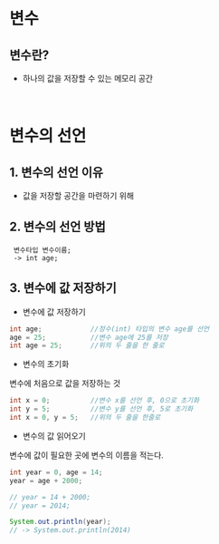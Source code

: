 # 변수

## 변수란?

- 하나의 값을 저장할 수 있는 메모리 공간
<br>

# 변수의 선언

## 1. 변수의 선언 이유

- 값을 저장할 공간을 마련하기 위해

## 2. 변수의 선언 방법

     변수타입 변수이름;
     -> int age;

## 3. 변수에 값 저장하기

- 변수에 값 저장하기
```java
int age;            //정수(int) 타입의 변수 age를 선언
age = 25;           //변수 age에 25를 저장
int age = 25;       //위의 두 줄을 한 줄로 
```

- 변수의 초기화

변수에 처음으로 값을 저장하는 것

```java
int x = 0;          //변수 x를 선언 후, 0으로 초기화
int y = 5;          //변수 y를 선언 후, 5로 초기화
int x = 0, y = 5;   //위의 두 줄을 한줄로
```
- 변수의 값 읽어오기

변수에 값이 필요한 곳에 변수의 이름을 적는다.

```java
int year = 0, age = 14;
year = age + 2000;

// year = 14 + 2000;
// year = 2014;

System.out.println(year);
// -> System.out.println(2014)
```
